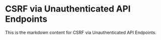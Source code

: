 # CSRF via Unauthenticated API Endpoints

This is the markdown content for CSRF via Unauthenticated API Endpoints.
